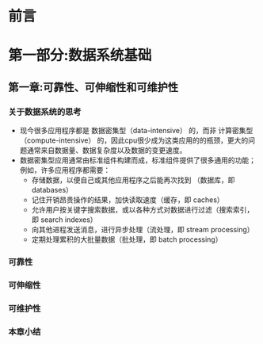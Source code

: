# 前言
# 第一部分:数据系统基础
## 第一章:可靠性、可伸缩性和可维护性
### 关于数据系统的思考
* 现今很多应用程序都是 数据密集型（data-intensive） 的，而非 计算密集型（compute-intensive） 的，因此cpu很少成为这类应用的的瓶颈，更大的问题通常来自数据量、数据复杂度以及数据的变更速度。
* 数据密集型应用通常由标准组件构建而成，标准组件提供了很多通用的功能；例如，许多应用程序都需要：
  * 存储数据，以便自己或其他应用程序之后能再次找到 （数据库，即 databases）
  * 记住开销昂贵操作的结果，加快读取速度（缓存，即 caches）
  * 允许用户按关键字搜索数据，或以各种方式对数据进行过滤（搜索索引，即 search indexes）
  * 向其他进程发送消息，进行异步处理（流处理，即 stream processing）
  * 定期处理累积的大批量数据（批处理，即 batch processing）
### 可靠性
### 可伸缩性
### 可维护性
### 本章小结